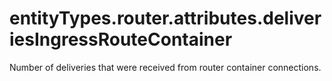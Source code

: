 # entityTypes.router.attributes.deliveriesIngressRouteContainer

Number of deliveries that were received from router container connections.

